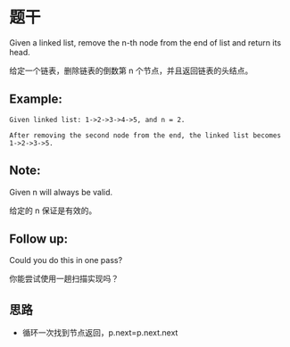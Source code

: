 # 题干

Given a linked list, remove the n-th node from the end of list and return its head.

给定一个链表，删除链表的倒数第 n 个节点，并且返回链表的头结点。

## Example:

```
Given linked list: 1->2->3->4->5, and n = 2.

After removing the second node from the end, the linked list becomes 1->2->3->5.
```

## Note:

Given n will always be valid.

给定的 n 保证是有效的。

## Follow up:

Could you do this in one pass?

你能尝试使用一趟扫描实现吗？

## 思路

- 循环一次找到节点返回，p.next=p.next.next